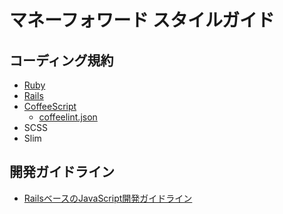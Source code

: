 # マネーフォワード スタイルガイド

## コーディング規約
- [Ruby](https://github.com/moneyforward/ruby-style-guide)
- [Rails](https://github.com/moneyforward/rails-style-guide)
- [CoffeeScript](https://github.com/moneyforward/styleguide/blob/master/coffeescript.md)
  - [coffeelint.json](https://github.com/moneyforward/styleguide/blob/master/coffeelint.json)
- SCSS
- Slim

## 開発ガイドライン
- [RailsベースのJavaScript開発ガイドライン](javascript-on-rails.md)

